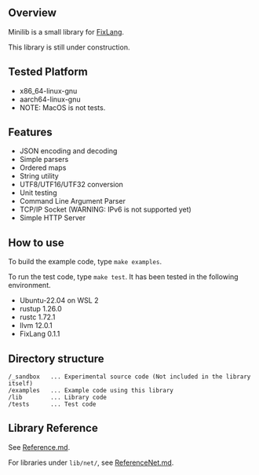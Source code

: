 ## Overview

Minilib is a small library for [FixLang](https://github.com/tttmmmyyyy/fixlang).

This library is still under construction.

## Tested Platform
- x86_64-linux-gnu
- aarch64-linux-gnu
- NOTE: MacOS is not tests.

## Features

- JSON encoding and decoding
- Simple parsers
- Ordered maps
- String utility
- UTF8/UTF16/UTF32 conversion
- Unit testing
- Command Line Argument Parser
- TCP/IP Socket (WARNING: IPv6 is not supported yet)
- Simple HTTP Server

## How to use

To build the example code, type `make examples`.

To run the test code, type `make test`. It has been tested in the following environment.

- Ubuntu-22.04 on WSL 2
- rustup 1.26.0
- rustc 1.72.1
- llvm 12.0.1
- FixLang 0.1.1

## Directory structure

```
/_sandbox   ... Experimental source code (Not included in the library itself)
/examples   ... Example code using this library
/lib        ... Library code
/tests      ... Test code
```

## Library Reference

See [Reference.md](./Reference.md).

For libraries under `lib/net/`, see [ReferenceNet.md](./ReferenceNet.md).
